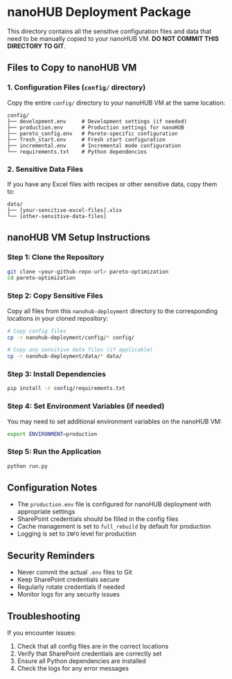 # nanoHUB Deployment Package

This directory contains all the sensitive configuration files and data that need to be manually copied to your nanoHUB VM. **DO NOT COMMIT THIS DIRECTORY TO GIT**.

## Files to Copy to nanoHUB VM

### 1. Configuration Files (`config/` directory)
Copy the entire `config/` directory to your nanoHUB VM at the same location:
```
config/
├── development.env     # Development settings (if needed)
├── production.env      # Production settings for nanoHUB
├── pareto_config.env   # Pareto-specific configuration
├── fresh_start.env     # Fresh start configuration
├── incremental.env     # Incremental mode configuration
└── requirements.txt    # Python dependencies
```

### 2. Sensitive Data Files
If you have any Excel files with recipes or other sensitive data, copy them to:
```
data/
├── [your-sensitive-excel-files].xlsx
└── [other-sensitive-data-files]
```

## nanoHUB VM Setup Instructions

### Step 1: Clone the Repository
```bash
git clone <your-github-repo-url> pareto-optimization
cd pareto-optimization
```

### Step 2: Copy Sensitive Files
Copy all files from this `nanohub-deployment` directory to the corresponding locations in your cloned repository:
```bash
# Copy config files
cp -r nanohub-deployment/config/* config/

# Copy any sensitive data files (if applicable)
cp -r nanohub-deployment/data/* data/
```

### Step 3: Install Dependencies
```bash
pip install -r config/requirements.txt
```

### Step 4: Set Environment Variables (if needed)
You may need to set additional environment variables on the nanoHUB VM:
```bash
export ENVIRONMENT=production
```

### Step 5: Run the Application
```bash
python run.py
```

## Configuration Notes

- The `production.env` file is configured for nanoHUB deployment with appropriate settings
- SharePoint credentials should be filled in the config files
- Cache management is set to `full_rebuild` by default for production
- Logging is set to `INFO` level for production

## Security Reminders

- Never commit the actual `.env` files to Git
- Keep SharePoint credentials secure
- Regularly rotate credentials if needed
- Monitor logs for any security issues

## Troubleshooting

If you encounter issues:
1. Check that all config files are in the correct locations
2. Verify that SharePoint credentials are correctly set
3. Ensure all Python dependencies are installed
4. Check the logs for any error messages

